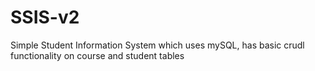 # SSIS-v2

Simple Student Information System which uses mySQL, has basic crudl functionality on course and student tables
